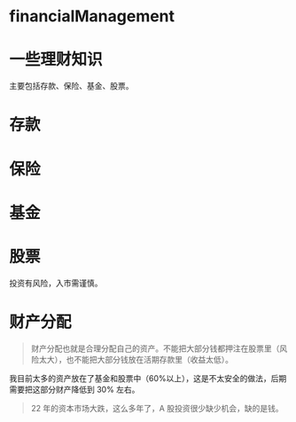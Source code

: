 <!--
 * @Author: WilliamQin
 * @Date: 2022-03-21 20:36:46
 * @LastEditors: WilliamQin
 * @LastEditTime: 2022-05-17 20:38:39
 * @Description: 
 * @FilePath: \financialManagement\README.md
 * Saying：AMD yes!
-->
# financialManagement

# 一些理财知识
主要包括存款、保险、基金、股票。

# 存款

# 保险

# 基金

# 股票
投资有风险，入市需谨慎。

# 财产分配
> 财产分配也就是合理分配自己的资产。不能把大部分钱都押注在股票里（风险太大），也不能把大部分钱放在活期存款里（收益太低）。


我目前太多的资产放在了基金和股票中（60%以上），这是不太安全的做法，后期需要把这部分财产降低到 30% 左右。


> 22 年的资本市场大跌，这么多年了，A 股投资很少缺少机会，缺的是钱。

